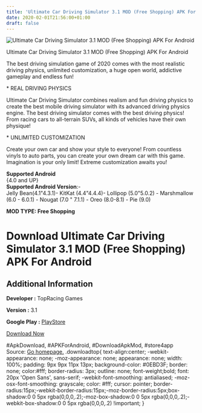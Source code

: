 ```yaml
---
title: 'Ultimate Car Driving Simulator 3.1 MOD (Free Shopping) APK For Android'
date: 2020-02-01T21:56:00+01:00
draft: false
---
```


![Ultimate Car Driving Simulator 3.1 MOD (Free Shopping) APK For Android](https://i2.wp.com/apkhome.net/wp-content/uploads/2020/02/Ultimate-Car-Driving-Simulator-3.1-MOD-Free-Shopping.png "Ultimate Car Driving Simulator 3.1 MOD (Free Shopping) APK For Android")

  

Ultimate Car Driving Simulator 3.1 MOD (Free Shopping) APK For Android

The best driving simulation game of 2020 comes with the most realistic driving physics, unlimited customization, a huge open world, addictive gameplay and endless fun!

\* REAL DRIVING PHYSICS

Ultimate Car Driving Simulator combines realism and fun driving physics to create the best mobile driving simulator with its advanced driving physics engine. The best driving simulator comes with the best driving physics! From racing cars to all-terrain SUVs, all kinds of vehicles have their own physique!

\* UNLIMITED CUSTOMIZATION

Create your own car and show your style to everyone! From countless vinyls to auto parts, you can create your own dream car with this game. Imagination is your only limit! Extreme customization awaits you!

**Supported Android**  
{4.0 and UP}  
**Supported Android Version**:-  
Jelly Bean(4.1"4.3.1)- KitKat (4.4"4.4.4)- Lollipop (5.0"5.0.2) - Marshmallow (6.0 - 6.0.1) - Nougat (7.0 " 7.1.1) - Oreo (8.0-8.1) - Pie (9.0)

**MOD TYPE: Free Shopping**

Download Ultimate Car Driving Simulator 3.1 MOD (Free Shopping) APK For Android
===============================================================================

Additional Information
----------------------

**Developer :** TopRacing Games

**Version :** 3.1

**Google Play :** [PlayStore](https://play.google.com/store/apps/details?id=com.sir.racing.ultimatecardrivingsimulator)

  

[Download Now](https://store4app.co/post/ultimate-car-driving-simulator-3-1-mod-free-shopping-apk-for-android_1580590157)

  
#ApkDownload, #APKForAndroid, #DownloadApkMod, #store4app  
Source: [Go homepage.](https://store4app.co/post/ultimate-car-driving-simulator-3-1-mod-free-shopping-apk-for-android_1580590157) .downloadtop{ text-align:center; -webkit-appearance: none; -moz-appearance: none; appearance: none; width: 100%; padding: 9px 9px 11px 13px; background-color: #0EBD3F; border: none; color:#fff; border-radius: 3px; outline: none; font-weight;bold; font: 20px 'Open Sans', sans-serif; -webkit-font-smoothing: antialiased; -moz-osx-font-smoothing: grayscale; color: #fff; cursor: pointer; border-radius:15px;-webkit-border-radius:15px;-moz-border-radius:5px;box-shadow:0 0 5px rgba(0,0,0,.2);-moz-box-shadow:0 0 5px rgba(0,0,0,.2);-webkit-box-shadow:0 0 5px rgba(0,0,0,.2) !important; }